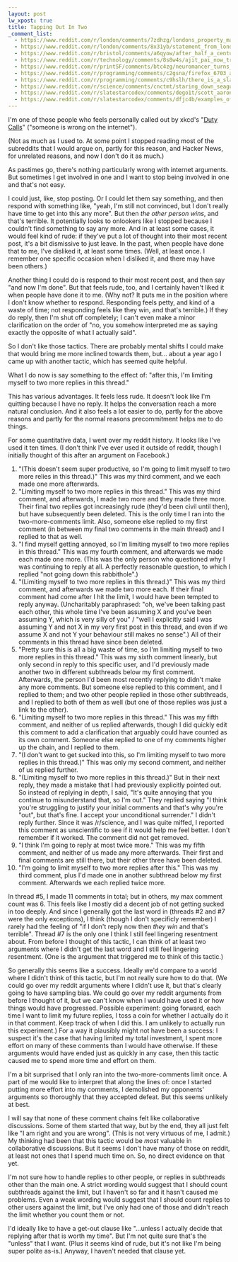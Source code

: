 ```yaml
---
layout: post
lw_xpost: true
title: Tapping Out In Two
_comment_list:
  - https://www.reddit.com/r/london/comments/7zdhzg/londons_property_market_worth_twice_the_combined/dunkdae/?context=3
  - https://www.reddit.com/r/london/comments/8x31yb/statement_from_london_pride_about_the_terf/e20mx72/
  - https://www.reddit.com/r/bristol/comments/a6qyow/after_half_a_century_a_drive_to_wales_no_longer/ebxrlan/
  - https://www.reddit.com/r/technology/comments/8s8w4s/ajit_pai_now_trying_to_pretend_that_everybody/e0y4nzz/
  - https://www.reddit.com/r/printSF/comments/btc4zg/neuromancer_turns_35_next_month_like_it_or_not_it/eowca6y/
  - https://www.reddit.com/r/programming/comments/c2gsna/firefox_6703_and_esr_6071_fixes_zero_day/erkzp8o/?context=3
  - https://www.reddit.com/r/programming/comments/c9hslh/there_is_a_slapfights_aimed_at_renaming_gimp_to_a/esywzbr/?context=3
  - https://www.reddit.com/r/science/comments/cnctmt/staring_down_seagulls_can_stop_them_stealing_your/ewaqsb3/?context=3
  - https://www.reddit.com/r/slatestarcodex/comments/dego1t/scott_aaronson_reviews_the_ai_does_not_hate_you/f2zg8c5/?context=3
  - https://www.reddit.com/r/slatestarcodex/comments/dfjc4b/examples_of_policies_that_have_not_been/f34qkib/?context=3
---
```

I'm one of those people who feels personally called out by xkcd's "[Duty Calls](https://xkcd.com/386/)" ("someone is wrong on the internet").

(Not as much as I used to. At some point I stopped reading most of the subreddits that I would argue on, partly for this reason, and Hacker News, for unrelated reasons, and now I don't do it as much.)

As pastimes go, there's nothing particularly wrong with internet arguments. But sometimes I get involved in one and I want to stop being involved in one and that's not easy.

I could just, like, stop posting. Or I could let them say something, and then respond with something like, "yeah, I'm still not convinced, but I don't really have time to get into this any more". But then *the other person wins*, and that's terrible. It potentially looks to onlookers like I stopped because I couldn't find something to say any more. And in at least some cases, it would feel kind of rude: if they've put a lot of thought into their most recent post, it's a bit dismissive to just leave. In the past, when people have done that to me, I've disliked it, at least some times. (Well, at least once. I remember one specific occasion when I disliked it, and there may have been others.)

Another thing I could do is respond to their most recent post, and then say "and now I'm done". But that feels rude, too, and I certainly haven't liked it when people have done it to me. (Why not? It puts me in the position where I don't know whether to respond. Responding feels petty, and kind of a waste of time; not responding feels like they win, and that's terrible.) If they do reply, then I'm shut off completely; I can't even make a minor clarification on the order of "no, you somehow interpreted me as saying exactly the opposite of what I actually said".

So I don't like those tactics. There are probably mental shifts I could make that would bring me more inclined towards them, but... about a year ago I came up with another tactic, which has seemed quite helpful.

What I do now is say something to the effect of: "after this, I'm limiting myself to two more replies in this thread."

This has various advantages. It feels less rude. It doesn't look like I'm quitting because I have no reply. It helps the conversation reach a more natural conclusion. And it also feels a lot easier to do, partly for the above reasons and partly for the normal reasons precommitment helps me to do things.

For some quantitative data, I went over my reddit history. It looks like I've used it ten times. (I don't think I've ever used it outside of reddit, though I initially thought of this after an argument on Facebook.)

1. "(This doesn't seem super productive, so I'm going to limit myself to two more relies in this thread.)" This was my third comment, and we each made one more afterwards.
2. "Limiting myself to two more replies in this thread." This was my third comment, and afterwards, I made two more and they made three more. Their final two replies got increasingly rude (they'd been civil until then), but have subsequently been deleted. This is the only time I ran into the two-more-comments limit. Also, someone else replied to my first comment (in between my final two comments in the main thread) and I replied to that as well.
3. "I find myself getting annoyed, so I'm limiting myself to two more replies in this thread." This was my fourth comment, and afterwards we made each made one more. (This was the only person who questioned why I was continuing to reply at all. A perfectly reasonable question, to which I replied "not going down this rabbithole".)
4. "(Limiting myself to two more replies in this thread.)" This was my third comment, and afterwards we made two more each. If their final comment had come after I hit the limit, I would have been tempted to reply anyway. (Uncharitably paraphrased: "oh, we've been talking past each other, this whole time I've been assuming X and you've been assuming Y, which is very silly of you" / "well I explicitly said I was assuming Y and not X in my very first post in this thread, and even if we assume X and not Y your behaviour still makes no sense".) All of their comments in this thread have since been deleted.
5. "Pretty sure this is all a big waste of time, so I'm limiting myself to two more replies in this thread." This was my sixth comment linearly, but only second in reply to this specific user, and I'd previously made another two in different subthreads below my first comment. Afterwards, the person I'd been most recently replying to didn't make any more comments. But someone else replied to this comment, and I replied to them; and two other people replied in those other subthreads, and I replied to both of them as well (but one of those replies was just a link to the other).
6. "Limiting myself to two more replies in this thread." This was my fifth comment, and neither of us replied afterwards, though I did quickly edit this comment to add a clarification that arguably could have counted as its own comment. Someone else replied to one of my comments higher up the chain, and I replied to them.
7. "(I don't want to get sucked into this, so I'm limiting myself to two more replies in this thread.)" This was only my second comment, and neither of us replied further.
8. "(Limiting myself to two more replies in this thread.)" But in their next reply, they made a mistake that I had previously explicitly pointed out. So instead of replying in depth, I said, "It's quite annoying that you continue to misunderstand that, so I'm out." They replied saying "I think you're struggling to justify your initial comments and that's why you're "out", but that's fine. I accept your unconditional surrender." I didn't reply further. Since it was /r/science, and I was quite miffed, I reported this comment as unscientific to see if it would help me feel better. I don't remember if it worked. The comment did not get removed.
9. "I think I'm going to reply at most twice more." This was my fifth comment, and neither of us made any more afterwards. Their first and final comments are still there, but their other three have been deleted.
10. "I'm going to limit myself to two more replies after this." This was my third comment, plus I'd made one in another subthread below my first comment. Afterwards we each replied twice more.

In thread #5, I made 11 comments in total; but in others, my max comment count was 6. This feels like I mostly did a decent job of not getting sucked in too deeply. And since I generally got the last word in (threads #2 and #7 were the only exceptions), I think (though I don't specificly remember) I rarely had the feeling of "if I don't reply now then *they win* and that's terrible". Thread #7 is the only one I think I still feel lingering resentment about. From before I thought of this tactic, I can think of at least two arguments where I didn't get the last word and I still feel lingering resentment. (One is the argument that triggered me to think of this tactic.)

So generally this seems like a success. Ideally we'd compare to a world where I didn't think of this tactic, but I'm not really sure how to do that. (We could go over my reddit arguments where I didn't use it, but that's clearly going to have sampling bias. We could go over my reddit arguments from before I thought of it, but we can't know when I would have used it or how things would have progressed. Possible experiment: going forward, each time I want to limit my future replies, I toss a coin for whether I actually do it in that comment. Keep track of when I did this. I am unlikely to actually run this experiment.) For a way it plausibly might not have been a success: I suspect it's the case that having limited my total investment, I spent more effort on many of these comments than I would have otherwise. If these arguments would have ended just as quickly in any case, then this tactic caused me to spend more time and effort on them.

I'm a bit surprised that I only ran into the two-more-comments limit once. A part of me would like to interpret that along the lines of: once I started putting more effort into my comments, I demolished my opponents' arguments so thoroughly that they accepted defeat. But this seems unlikely at best.

I will say that none of these comment chains felt like collaborative discussions. Some of them started that way, but by the end, they all just felt like "I am right and you are wrong". (This is not very virtuous of me, I admit.) My thinking had been that this tactic would be *most* valuable in collaborative discussions. But it seems I don't have many of those on reddit, at least not ones that I spend much time on. So, no direct evidence on that yet.

I'm not sure how to handle replies to other people, or replies in subthreads other than the main one. A strict wording would suggest that I should count subthreads against the limit, but I haven't so far and it hasn't caused me problems. Even a weak wording would suggest that I should count replies to other users against the limit, but I've only had one of those and didn't reach the limit whether you count them or not.

I'd ideally like to have a get-out clause like "...unless I actually decide that replying after that is worth my time". But I'm not quite sure that's the "unless" that I want. (Plus it seems kind of rude, but it's not like I'm being super polite as-is.) Anyway, I haven't needed that clause yet.
